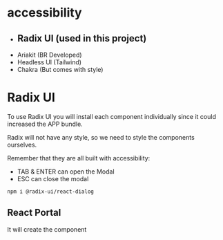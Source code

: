 # accessibility
* ## Radix UI (used in this project)
* Ariakit (BR Developed)
* Headless UI (Tailwind)
* Chakra (But comes with style)

# Radix UI
To use Radix UI you will install each component individually since it could increased the APP bundle.

Radix will not have any style, so we need to style the components ourselves.

Remember that they are all built with accessibility:
* TAB & ENTER can open the Modal
* ESC can close the modal

``` npm i @radix-ui/react-dialog ```

## React Portal
It will create the component 